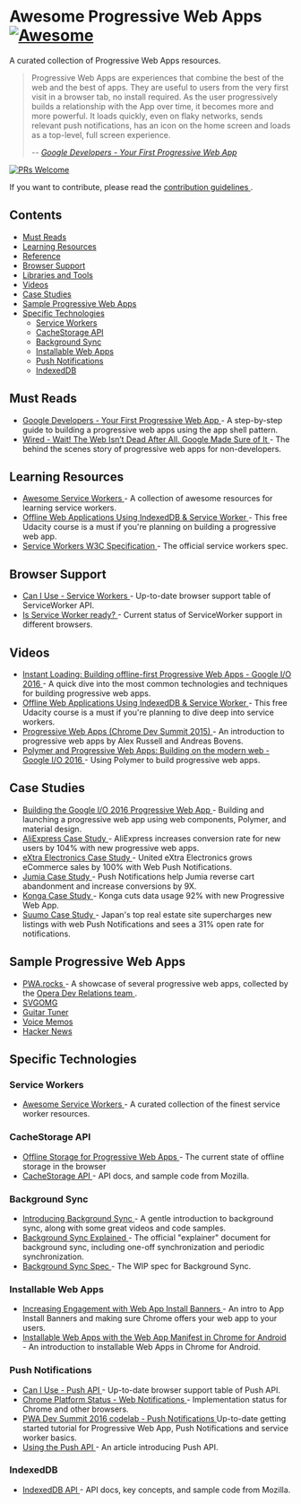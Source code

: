 <h1>
 Awesome Progressive Web Apps
 <a href="https://github.com/sindresorhus/awesome">
  <img alt="Awesome" src="https://cdn.rawgit.com/sindresorhus/awesome/d7305f38d29fed78fa85652e3a63e154dd8e8829/media/badge.svg"/>
 </a>
</h1>
<p>
 A curated collection of Progressive Web Apps resources.
</p>
<blockquote>
 <p>
  Progressive Web Apps are experiences that combine the best of the web and the best of apps. They are useful to users from the very first visit in a browser tab, no install required. As the user progressively builds a relationship with the App over time, it becomes more and more powerful. It loads quickly, even on flaky networks, sends relevant push notifications, has an icon on the home screen and loads as a top-level, full screen experience.
 </p>
 <p>
  --
  <cite>
   <a href="https://developers.google.com/web/fundamentals/getting-started/your-first-progressive-web-app/?hl=en">
    Google Developers - Your First Progressive Web App
   </a>
  </cite>
 </p>
</blockquote>
<p>
 <a href="http://makeapullrequest.com">
  <img alt="PRs Welcome" src="https://img.shields.io/badge/PRs-welcome-brightgreen.svg?style=flat-square"/>
 </a>
</p>
<p>
 If you want to contribute, please read the
 <a href="contributing.md">
  contribution guidelines
 </a>
 .
</p>
<h2>
 Contents
</h2>
<ul>
 <li>
  <a href="#must-reads">
   Must Reads
  </a>
 </li>
 <li>
  <a href="#learning-resources">
   Learning Resources
  </a>
 </li>
 <li>
  <a href="#reference">
   Reference
  </a>
 </li>
 <li>
  <a href="#browser-support">
   Browser Support
  </a>
 </li>
 <li>
  <a href="#libraries-and-tools">
   Libraries and Tools
  </a>
 </li>
 <li>
  <a href="#videos">
   Videos
  </a>
 </li>
 <li>
  <a href="#case-studies">
   Case Studies
  </a>
 </li>
 <li>
  <a href="#sample-progressive-web-apps">
   Sample Progressive Web Apps
  </a>
 </li>
 <li>
  <a href="#specific-technologies">
   Specific Technologies
  </a>
  <ul>
   <li>
    <a href="#service-workers">
     Service Workers
    </a>
   </li>
   <li>
    <a href="#cachestorage-api">
     CacheStorage API
    </a>
   </li>
   <li>
    <a href="#background-sync">
     Background Sync
    </a>
   </li>
   <li>
    <a href="#installable-web-apps">
     Installable Web Apps
    </a>
   </li>
   <li>
    <a href="#push-notifications">
     Push Notifications
    </a>
   </li>
   <li>
    <a href="#indexeddb">
     IndexedDB
    </a>
   </li>
  </ul>
 </li>
</ul>
<h2>
 Must Reads
</h2>
<ul>
 <li>
  <a href="https://developers.google.com/web/fundamentals/getting-started/your-first-progressive-web-app/?hl=en">
   Google Developers - Your First Progressive Web App
  </a>
  - A step-by-step guide to building a progressive web apps using the app shell pattern.
 </li>
 <li>
  <a href="http://www.wired.com/2016/04/wait-web-isnt-really-dead-google-made-sure/">
   Wired - Wait! The Web Isn’t Dead After All. Google Made Sure of It
  </a>
  - The behind the scenes story of progressive web apps for non-developers.
 </li>
</ul>
<h2>
 Learning Resources
</h2>
<ul>
 <li>
  <a href="https://github.com/TalAter/awesome-service-workers">
   Awesome Service Workers
  </a>
  - A collection of awesome resources for learning service workers.
 </li>
 <li>
  <a href="https://www.udacity.com/course/offline-web-applications--ud899">
   Offline Web Applications Using IndexedDB & Service Worker
  </a>
  - This free Udacity course is a must if you're planning on building a progressive web app.
 </li>
 <li>
  <a href="https://www.w3.org/TR/service-workers/">
   Service Workers W3C Specification
  </a>
  - The official service workers spec.
 </li>
</ul>
<h2>
 Browser Support
</h2>
<ul>
 <li>
  <a href="http://caniuse.com/#feat=serviceworkers">
   Can I Use - Service Workers
  </a>
  - Up-to-date browser support table of ServiceWorker API.
 </li>
 <li>
  <a href="https://jakearchibald.github.io/isserviceworkerready/">
   Is Service Worker ready?
  </a>
  - Current status of ServiceWorker support in different browsers.
 </li>
</ul>
<h2>
 Videos
</h2>
<ul>
 <li>
  <a href="https://youtu.be/cmGr0RszHc8">
   Instant Loading: Building offline-first Progressive Web Apps - Google I/O 2016
  </a>
  - A quick dive into the most common technologies and techniques for building progressive web apps.
 </li>
 <li>
  <a href="https://www.udacity.com/course/offline-web-applications--ud899">
   Offline Web Applications Using IndexedDB & Service Worker
  </a>
  - This free Udacity course is a must if you're planning to dive deep into service workers.
 </li>
 <li>
  <a href="https://www.youtube.com/watch?v=MyQ8mtR9WxI">
   Progressive Web Apps (Chrome Dev Summit 2015)
  </a>
  - An introduction to progressive web apps by Alex Russell and Andreas Bovens.
 </li>
 <li>
  <a href="https://www.youtube.com/watch?v=fFF2Yup2dMM">
   Polymer and Progressive Web Apps: Building on the modern web - Google I/O 2016
  </a>
  - Using Polymer to build progressive web apps.
 </li>
</ul>
<h2>
 Case Studies
</h2>
<ul>
 <li>
  <a href="https://developers.google.com/web/showcase/2016/iowa2016">
   Building the Google I/O 2016 Progressive Web App
  </a>
  - Building and launching a progressive web app using web components, Polymer, and material design.
 </li>
 <li>
  <a href="https://developers.google.com/web/showcase/2016/aliexpress">
   AliExpress Case Study
  </a>
  - AliExpress increases conversion rate for new users by 104% with new progressive web apps.
 </li>
 <li>
  <a href="https://developers.google.com/web/showcase/2016/extra">
   eXtra Electronics Case Study
  </a>
  - United eXtra Electronics grows eCommerce sales by 100% with Web Push Notifications.
 </li>
 <li>
  <a href="https://developers.google.com/web/showcase/2016/jumia">
   Jumia Case Study
  </a>
  - Push Notifications help Jumia reverse cart abandonment and increase conversions by 9X.
 </li>
 <li>
  <a href="https://developers.google.com/web/showcase/2016/konga">
   Konga Case Study
  </a>
  - Konga cuts data usage 92% with new Progressive Web App.
 </li>
 <li>
  <a href="https://developers.google.com/web/showcase/2016/suumo">
   Suumo Case Study
  </a>
  - Japan's top real estate site supercharges new listings with web Push Notifications and sees a 31% open rate for notifications.
 </li>
</ul>
<h2>
 Sample Progressive Web Apps
</h2>
<ul>
 <li>
  <a href="https://pwa.rocks/">
   PWA.rocks
  </a>
  - A showcase of several progressive web apps, collected by the
  <a href="https://twitter.com/ODevRel">
   Opera Dev Relations team
  </a>
  .
 </li>
 <li>
  <a href="https://jakearchibald.github.io/svgomg/">
   SVGOMG
  </a>
 </li>
 <li>
  <a href="https://aerotwist.com/blog/guitar-tuner/">
   Guitar Tuner
  </a>
 </li>
 <li>
  <a href="https://voice-memos.appspot.com/">
   Voice Memos
  </a>
 </li>
 <li>
  <a href="https://react-hn.appspot.com/">
   Hacker News
  </a>
 </li>
</ul>
<h2>
 Specific Technologies
</h2>
<h3>
 Service Workers
</h3>
<ul>
 <li>
  <a href="https://github.com/TalAter/awesome-service-workers/">
   Awesome Service Workers
  </a>
  - A curated collection of the finest service worker resources.
 </li>
</ul>
<h3>
 CacheStorage API
</h3>
<ul>
 <li>
  <a href="https://medium.com/@addyosmani/offline-storage-for-progressive-web-apps-70d52695513c">
   Offline Storage for Progressive Web Apps
  </a>
  - The current state of offline storage in the browser
 </li>
 <li>
  <a href="https://developer.mozilla.org/en-US/docs/Web/API/Cache">
   CacheStorage API
  </a>
  - API docs, and sample code from Mozilla.
 </li>
</ul>
<h3>
 Background Sync
</h3>
<ul>
 <li>
  <a href="https://developers.google.com/web/updates/2015/12/background-sync">
   Introducing Background Sync
  </a>
  - A gentle introduction to background sync, along with some great videos and code samples.
 </li>
 <li>
  <a href="https://github.com/WICG/BackgroundSync/blob/master/explainer.md">
   Background Sync Explained
  </a>
  - The official "explainer" document for background sync, including one-off synchronization and periodic synchronization.
 </li>
 <li>
  <a href="https://wicg.github.io/BackgroundSync/spec/">
   Background Sync Spec
  </a>
  - The WIP spec for Background Sync.
 </li>
</ul>
<h3>
 Installable Web Apps
</h3>
<ul>
 <li>
  <a href="https://developers.google.com/web/updates/2015/03/increasing-engagement-with-app-install-banners-in-chrome-for-android?hl=en">
   Increasing Engagement with Web App Install Banners
  </a>
  - An intro to App Install Banners and making sure Chrome offers your web app to your users.
 </li>
 <li>
  <a href="https://developers.google.com/web/updates/2014/11/Support-for-installable-web-apps-with-webapp-manifest-in-chrome-38-for-Android">
   Installable Web Apps with the Web App Manifest in Chrome for Android
  </a>
  - An introduction to installable Web Apps in Chrome for Android.
 </li>
</ul>
<h3>
 Push Notifications
</h3>
<ul>
 <li>
  <a href="http://caniuse.com/#feat=push-api">
   Can I Use - Push API
  </a>
  - Up-to-date browser support table of Push API.
 </li>
 <li>
  <a href="https://www.chromestatus.com/feature/5480344312610816">
   Chrome Platform Status - Web Notifications
  </a>
  - Implementation status for Chrome and other browsers.
 </li>
 <li>
  <a href="https://developers.google.com/web/fundamentals/getting-started/push-notifications/?hl=en">
   PWA Dev Summit 2016 codelab - Push Notifications
  </a>
  Up-to-date getting started tutorial for Progressive Web App, Push Notifications and service worker basics.
 </li>
 <li>
  <a href="https://developer.mozilla.org/en-US/docs/Web/API/Push_API/Using_the_Push_API">
   Using the Push API
  </a>
  - An article introducing Push API.
 </li>
</ul>
<h3>
 IndexedDB
</h3>
<ul>
 <li>
  <a href="https://developer.mozilla.org/en/docs/Web/API/IndexedDB_API">
   IndexedDB API
  </a>
  - API docs, key concepts, and sample code from Mozilla.
 </li>
</ul>
